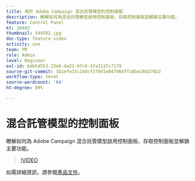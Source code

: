 ```yaml
---
title: 用於 Adobe Campaign 混合託管模型的控制面板
description: 瞭解如何為混合託管模型啟用控制面板、存取控制面板並解鎖主要功能。
feature: Control Panel
kt: 10483
thumbnail: 344502.jpg
doc-type: feature video
activity: use
team: PM
role: Admin
level: Beginner
exl-id: bdb54553-23e6-4a32-9fc8-47a313fc7179
source-git-commit: 1b1efe35c2ddcf379d1e847064ffa8be18d276b3
workflow-type: tm+mt
source-wordcount: '64'
ht-degree: 89%

---
```


# 混合託管模型的控制面板

瞭解如何為 Adobe Campaign 混合託管模型啟用控制面板、存取控制面板並解鎖主要功能。

>[!VIDEO](https://video.tv.adobe.com/v/344502?quality=12&learn=0n)

如需詳細資訊，請參閱[產品文件](https://experienceleague.adobe.com/docs/control-panel/using/performance-monitoring/external-accounts.html)。
